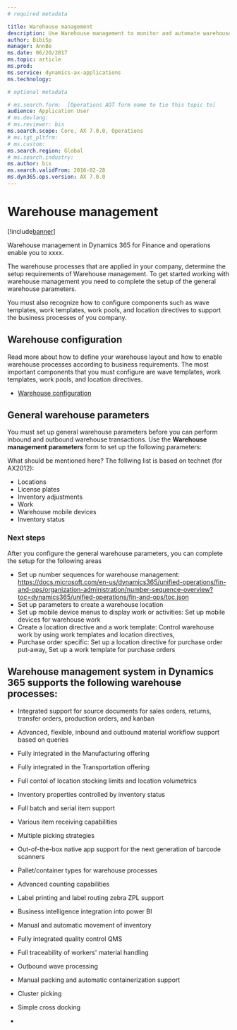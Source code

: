 ```yaml
---
# required metadata

title: Warehouse management
description: Use Warehouse management to monitor and automate warehouse processes. The Warehouse management module for Microsoft Dynamics 365 for Financials and Operations, Enterprise editon lets you manage warehouse processes in manufacturing, distribution, and retail companies.
author: BibiSp
manager: AnnBe
ms.date: 06/20/2017
ms.topic: article
ms.prod: 
ms.service: dynamics-ax-applications
ms.technology: 

# optional metadata

# ms.search.form:  [Operations AOT form name to tie this topic to]
audience: Application User
# ms.devlang: 
# ms.reviewer: bis
ms.search.scope: Core, AX 7.0.0, Operations
# ms.tgt_pltfrm: 
# ms.custom: 
ms.search.region: Global
# ms.search.industry: 
ms.author: bis
ms.search.validFrom: 2016-02-28
ms.dyn365.ops.version: AX 7.0.0
---
```

# Warehouse management

[!include[banner](../includes/banner.md)]

Warehouse management in Dynamics 365 for Finance and operations enable you to xxxx.


The warehouse processes that are applied in your company, determine the setup requirements of Warehouse management. To get started working with warehouse management you need to complete the setup of the general warehouse parameters.

You must also recognize how to configure components such as wave templates, work templates, work pools, and location directives to support the business processes of you company.  

## Warehouse configuration
Read more about how to define your warehouse layout and how to enable warehouse processes according to business requirements. The most important components that you must configure are wave templates, work templates, work pools, and location directives.

- [Warehouse configuration](/dynamics365/unified-operations/supply-chain/warehousing/warehouse-configuration)

## General warehouse parameters
You must set up general warehouse parameters before you can perform inbound and outbound warehouse transactions. Use the **Warehouse management parameters** form to set up the following parameters:

What should be mentioned here? The follwing list is based on technet (for AX2012):
- Locations 
- License plates 
- Inventory adjustments 
- Work 
- Warehouse mobile devices 
- Inventory status 

### Next steps
After you configure the general warehouse parameters, you can complete the setup for the following areas

- Set up number sequences for warehouse management: https://docs.microsoft.com/en-us/dynamics365/unified-operations/fin-and-ops/organization-administration/number-sequence-overview?toc=dynamics365/unified-operations/fin-and-ops/toc.json
- Set up parameters to create a warehouse location 
- Set up mobile device menus to display work or activities: Set up mobile devices for warehouse work 
- Create a location directive and a work template:  Control warehouse work by using work templates and location directives, 
- Purchase order specific: Set up a location directive for purchase order put-away, Set up a work template for purchase orders
 
## Warehouse management system in Dynamics 365 supports the following warehouse processes:
- Integrated support for source documents for sales orders, returns, transfer orders, production orders, and kanban  
- Advanced, flexible, inbound and outbound material workflow support based on queries
- Fully integrated in the Manufacturing offering
- Fully integrated in the Transportation offering
- Full contol of location stocking limits and location volumetrics
- Inventory properties controlled by inventory status
- Full batch and serial item support
- Various item receiving capabilities
- Multiple picking strategies
- Out-of-the-box native app support for the next generation of barcode scanners
- Pallet/container types for warehouse processes
- Advanced counting capabilities
- Label printing and label routing zebra ZPL support
- Business intelligence integration into power BI
- Manual and automatic movement of inventory
- Fully integrated quality control QMS
- Full traceability of workers' material handling
- Outbound wave processing
- Manual packing and automatic containerization support
- Cluster picking
- Simple cross docking

- 

